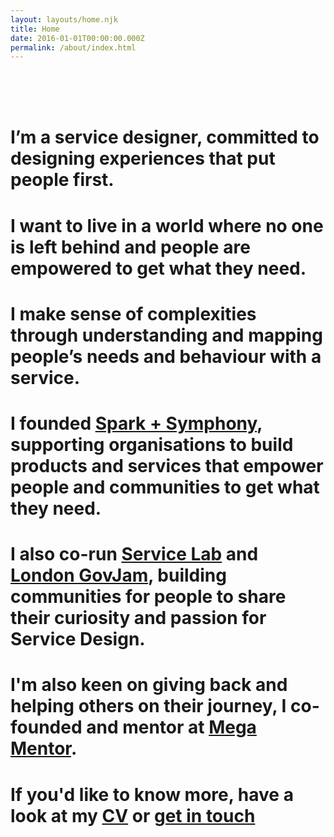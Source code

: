 ```yaml
---
layout: layouts/home.njk
title: Home
date: 2016-01-01T00:00:00.000Z
permalink: /about/index.html
---
```

<br>
<br>
<br>

# I’m a service designer, committed to designing experiences that put people first.

# I want to live in a world where no one is left behind and people are empowered to get what they need.

# I make sense of complexities through understanding and mapping people’s needs and behaviour with a service.

# I founded [Spark + Symphony](https://www.sparkandsymphony.com/), supporting organisations to build products and services that empower people and communities to get what they need.

# I also co-run [Service Lab](http://weareservicelab.com/) and [London GovJam](https://www.eventbrite.co.uk/o/london-gov-jam-27454665733), building communities for people to share their curiosity and passion for Service Design.

# I'm also keen on giving back and helping others on their journey, I co-founded and mentor at [Mega Mentor](https://mega-mentor.com/).

# If you'd like to know more, have a look at my [CV](https://drive.google.com/file/d/1t7PKey_fxTEsaInyGgOf7kTSnPMqsAfn/view?usp=sharing) or [get in touch](contact)
